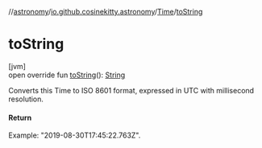 //[astronomy](../../../index.md)/[io.github.cosinekitty.astronomy](../index.md)/[Time](index.md)/[toString](to-string.md)

# toString

[jvm]\
open override fun [toString](to-string.md)(): [String](https://kotlinlang.org/api/latest/jvm/stdlib/kotlin/-string/index.html)

Converts this Time to ISO 8601 format, expressed in UTC with millisecond resolution.

#### Return

Example: "2019-08-30T17:45:22.763Z".
